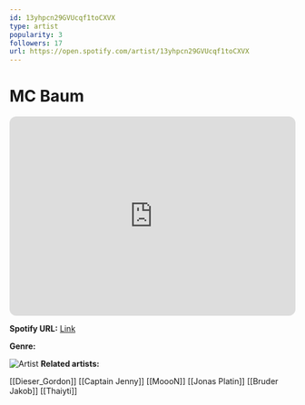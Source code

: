 ```yaml
---
id: 13yhpcn29GVUcqf1toCXVX
type: artist
popularity: 3
followers: 17
url: https://open.spotify.com/artist/13yhpcn29GVUcqf1toCXVX
---
```

# MC Baum

<iframe style="border-radius:12px" src="https://open.spotify.com/embed/artist/13yhpcn29GVUcqf1toCXVX" width="100%" height="352" frameBorder="0" allowfullscreen="" allow="autoplay; clipboard-write; encrypted-media; fullscreen; picture-in-picture" loading="lazy"></iframe>

**Spotify URL:** [Link](https://open.spotify.com/artist/13yhpcn29GVUcqf1toCXVX)

**Genre:** 

![Artist]()
**Related artists:**

[[Dieser_Gordon]]
[[Captain Jenny]]
[[MoooN]]
[[Jonas Platin]]
[[Bruder Jakob]]
[[Thaiyti]]
